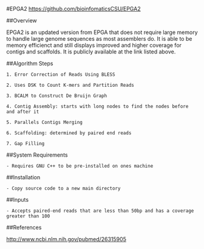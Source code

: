 #EPGA2
https://github.com/bioinfomaticsCSU/EPGA2


##Overview

EPGA2 is an updated version from EPGA that does not require large memory to handle large genome 
sequences as most assemblers do. It is able to be memory efficienct and still displays improved
and higher coverage for contigs and scaffolds. It is publicly available at the link listed above.

##Algorithm Steps

	1. Error Correction of Reads Using BLESS

	2. Uses DSK to Count K-mers and Partition Reads

	3. BCALM to Construct De Bruijn Graph

	4. Contig Assembly: starts with long nodes to find the nodes before and after it

	5. Parallels Contigs Merging 

	6. Scaffolding: determined by paired end reads

	7. Gap Filling 

##System Requirements

	- Requires GNU C++ to be pre-installed on ones machine
  
##Installation

	- Copy source code to a new main directory
  
##Inputs

	- Accepts paired-end reads that are less than 50bp and has a coverage greater than 100

##References

http://www.ncbi.nlm.nih.gov/pubmed/26315905
